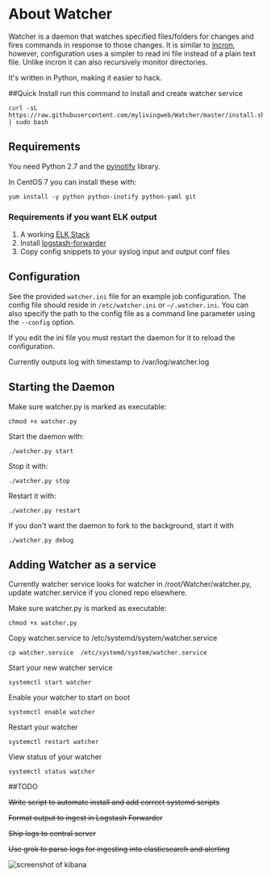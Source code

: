 # About Watcher

Watcher is a daemon that watches specified files/folders for changes and
fires commands in response to those changes. It is similar to
[incron](http://incron.aiken.cz), however, configuration uses a simpler
to read ini file instead of a plain text file. Unlike incron it can also
recursively monitor directories.

It's written in Python, making it easier to hack.

##Quick Install
run this command to install and create watcher service

    curl -sL https://raw.githubusercontent.com/mylivingweb/Watcher/master/install.sh | sudo bash


## Requirements

You need Python 2.7 and the [pyinotify](http://github.com/seb-m/pyinotify)
library.

In CentOS 7 you can install these with:

    yum install -y python python-inotify python-yaml git
### Requirements if you want ELK output

1. A working [ELK Stack](https://www.digitalocean.com/community/tutorials/how-to-use-logstash-and-kibana-to-centralize-logs-on-centos-7)
2. Install [logstash-forwarder](https://www.digitalocean.com/community/tutorials/how-to-use-logstash-and-kibana-to-centralize-logs-on-centos-7#set-up-logstash-forwarder)
3. Copy config snippets to your syslog input and output conf files

## Configuration

See the provided `watcher.ini` file for an example job configuration. The
config file should reside in `/etc/watcher.ini` or `~/.watcher.ini`. You
can also specify the path to the config file as a command line parameter
using the `--config` option.

If you edit the ini file you must restart the daemon for it to reload the
configuration.

Currently outputs log with timestamp to /var/log/watcher.log

## Starting the Daemon

Make sure watcher.py is marked as executable:

    chmod +x watcher.py


Start the daemon with:

    ./watcher.py start

Stop it with:

    ./watcher.py stop

Restart it with:

    ./watcher.py restart

If you don't want the daemon to fork to the background, start it with

    ./watcher.py debug

## Adding Watcher as a service

Currently watcher service looks for watcher in /root/Watcher/watcher.py, update watcher.service if you cloned repo elsewhere.

Make sure watcher.py is marked as executable:

    chmod +x watcher.py

Copy watcher.service to /etc/systemd/system/watcher.service

    cp watcher.service  /etc/systemd/system/watcher.service

Start your new watcher service

    systemctl start watcher

Enable your watcher to start on boot

    systemctl enable watcher

Restart your watcher

    systemctl restart watcher

View status of your watcher

    systemctl status watcher

##TODO

~~Write script to automate install and add correct systemd scripts~~

~~Format output to ingest in Logstash Forwarder~~

~~Ship logs to central server~~

~~Use grok to parse logs for ingesting into elasticsearch and alerting~~

![screenshot of kibana](http://i.imgur.com/PyqLbZx.jpg)
